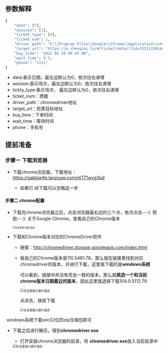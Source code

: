 ## 参数解释

```python
{
    "date": [7],
    "session": [1],
    "ticket_type": [0],
    "ticket_num": 1,
    "driver_path": "C:\\Program Files\\Google\\Chrome\\Application\\chromedriver.exe",
    "target_url": "https://m.zhengzai.tv/#/ticket/detail?id=2352133014472826880833749",
    "buy_time": "2022 05 18 00 43 00",
    "wait_time": 0.5,
    "phone": "1111"
}
```

* data:表示日期，最左边默认为0，依次往右递增
* session:表示场次，最左边默认为0，依次往右递增
* tickty_type:表示场次， 最左边默认为0，依次往右递增
* ticket_num：票数
* driver_path：chromedriver地址
* target_url：抢票目标地址
* buy_time：下单时间
* wait_time：等待时间
* phone：手机号

## 提前准备

### 步骤一 下载浏览器

* 下载chrome浏览器，下载地址：https://gakkiwife.lanzouw.com/i4T71wvg3qd 

  * 如果已 经下载可以忽略这一步 

#### 步骤二 chrome配置

* 下载完chrome浏览器之后，点击浏览器最右边的三个点，依次点击---》帮助---》关于Google Chrome，查看自己的Chrome版本

  <img src="https://img-blog.csdnimg.cn/26ac31256b5a4049a68b52991fe0b3f7.png#pic_center" alt="在这里插入图片描述" style="zoom:50%;" />

* 下载和Chrome版本对应的ChromeDriver软件 

  * 链接：http://chromedriver.storage.googleapis.com/index.html 

  * 我自己的Chrome版本是110.5481.78，那么就在链接里找到对应chromedriver的版本，并进行下载，这里我下载的是**windows系统**

    可以看到，链接中并没有完全一致的版本，那么就**挑选一个和当前chrome版本日期最近的版本**，因此这里我选择下载104.0.5112.79

    <img src="https://img-blog.csdnimg.cn/631b602ffebe4e1693a12f5caf94d64e.png#pic_center" alt="在这里插入图片描述" style="zoom:67%;" />

    点进去，继续下载

    <img src="https://img-blog.csdnimg.cn/a7a674a4b47746298f3f236bb66a8caa.png#pic_center" alt="在这里插入图片描述" style="zoom: 67%;" />

​              windows系统下载win32位的zip压缩包即可

* 下载之后进行解压，得到**chromedriver.exe**

  * 打开安装chrome浏览器的目录，将 **chromedriver.exe**放入当前目录中

  <img src="https://img-blog.csdnimg.cn/c29caa0656ef4ab190cc96387a63f61b.png#pic_center" alt="在这里插入图片描述" style="zoom:67%;" />
